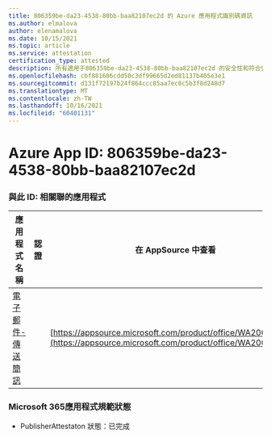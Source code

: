 ```yaml
---
title: 806359be-da23-4538-80bb-baa82107ec2d 的 Azure 應用程式識別碼資訊
ms.author: elmalova
author: elenamalova
ms.date: 10/15/2021
ms.topic: article
ms.service: attestation
certification_type: attested
description: 所有適用于806359be-da23-4538-80bb-baa82107ec2d 的安全性和符合性資訊資訊。
ms.openlocfilehash: cbf881606cdd50c3df99665d2ed81137b405e3e1
ms.sourcegitcommit: d131f72197b24f864ccc85aa7ec0c5b3f8d248d7
ms.translationtype: MT
ms.contentlocale: zh-TW
ms.lasthandoff: 10/16/2021
ms.locfileid: "60401131"
---
```

# <a name="azure-app-id-806359be-da23-4538-80bb-baa82107ec2d"></a>Azure App ID: 806359be-da23-4538-80bb-baa82107ec2d


### <a name="apps-associated-with-this-id"></a>與此 ID: 相關聯的應用程式
| **應用程式名稱** | **認證** | **在 AppSource 中查看** |
|--------------|---------------|-----------------------|
| [電子郵件-傳送簡訊](https://docs.microsoft.com/microsoft-365-app-certification/forward/WA200003086) |  | [https://appsource.microsoft.com/product/office/WA200003086](https://appsource.microsoft.com/product/office/WA200003086) |

### <a name="microsoft-365-app-compliance-status"></a>Microsoft 365應用程式規範狀態
- PublisherAttestaton 狀態：已完成

